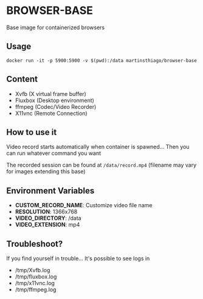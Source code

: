 # BROWSER-BASE

Base image for containerized browsers

## Usage

    docker run -it -p 5900:5900 -v $(pwd):/data martinsthiago/browser-base

## Content

- Xvfb (X virtual frame buffer)
- Fluxbox (Desktop environment)
- ffmpeg (Codec/Video Recorder)
- X11vnc (Remote Connection)

## How to use it

Video record starts automatically when container is spawned...
Then you can run whatever command you want

The recorded session can be found at `/data/record.mp4` (filename may
vary for images extending this base)

## Environment Variables

- **CUSTOM_RECORD_NAME**: Customize video file name
- **RESOLUTION**: 1366x768
- **VIDEO_DIRECTORY**: /data
- **VIDEO_EXTENSION**: mp4

## Troubleshoot?

If you find yourself in trouble... It's possible to see logs in

- /tmp/Xvfb.log
- /tmp/fluxbox.log
- /tmp/x11vnc.log
- /tmp/ffmpeg.log
